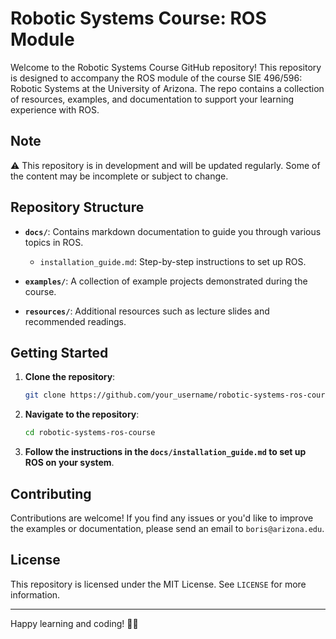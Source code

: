# Robotic Systems Course: ROS Module

Welcome to the Robotic Systems Course GitHub repository! This repository is designed to accompany the ROS module of the course SIE 496/596: Robotic Systems at the University of Arizona. 
The repo contains a collection of resources, examples, and documentation to support your learning experience with ROS.

## Note

⚠️ This repository is in development and will be updated regularly. 
Some of the content may be incomplete or subject to change.

## Repository Structure

- **`docs/`**: Contains markdown documentation to guide you through various topics in ROS.
  - `installation_guide.md`: Step-by-step instructions to set up ROS.
  <!-- - `ros_basics.md`: Basic concepts and usage of ROS.
  - `robot_simulation.md`: Guide on robot simulation using ROS.
  - `advanced_topics.md`: Advanced topics in ROS for further exploration. -->

- **`examples/`**: A collection of example projects demonstrated during the course.
  <!-- - `basic_ros_example/`: Basic example to get started with ROS.
  - `robot_arm_control/`: Example for controlling a robotic arm.
  - `rover_navigation/`: Example for navigating a rover.
  - `quadcopter_simulation/`: Example for simulating a quadcopter. -->

- **`resources/`**: Additional resources such as lecture slides and recommended readings.
  <!-- - `slides/`: Lecture slides used in the course.
  - `papers/`: Research papers and articles related to robotics.
  - `additional_reading.md`: Additional reading materials and references. -->

## Getting Started

1. **Clone the repository**:
   ```bash
   git clone https://github.com/your_username/robotic-systems-ros-course.git
    ```

2. **Navigate to the repository**:
    ```bash
    cd robotic-systems-ros-course
    ```

3. **Follow the instructions in the `docs/installation_guide.md` to set up ROS on your system**.

## Contributing

Contributions are welcome! If you find any issues or you'd like to improve the examples or documentation, please send an email to `boris@arizona.edu`.

## License

This repository is licensed under the MIT License. See `LICENSE` for more information.

---

Happy learning and coding! 🤖🚀